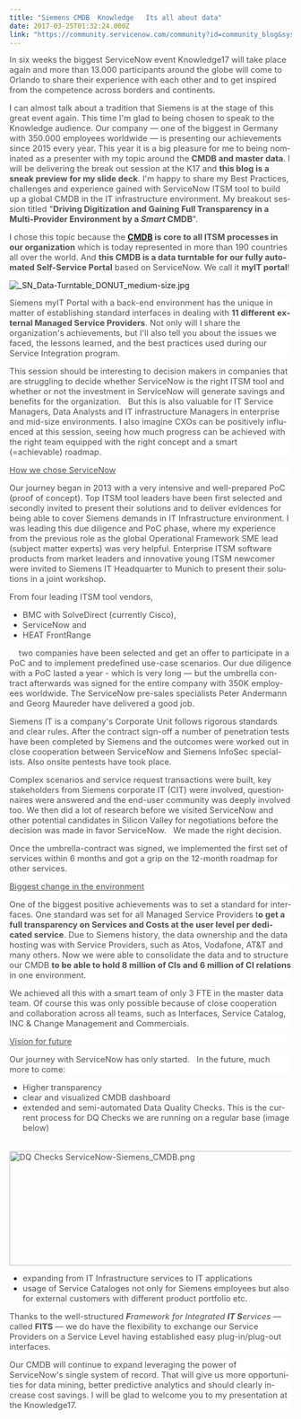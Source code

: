 ```yaml
---
title: "Siemens CMDB  Knowledge   Its all about data"
date: 2017-03-25T01:32:24.000Z
link: "https://community.servicenow.com/community?id=community_blog&sys_id=eb1ea26ddbd0dbc01dcaf3231f9619c1"
---
```

<p><span lang="EN-US" style="font-size: 11pt; color: #505050;">In six weeks the biggest ServiceNow event Knowledge17 will take place again and more than 13.000 participants around the globe will come to Orlando to share their experience with each other and to get inspired from the competence across borders and continents.</span></p><p></p><p><span style="color: #505050;"><span lang="EN-US" style="font-size: 11pt;">I can almost talk about a tradition that Siemens is at the stage of this great event again. This time I'm glad to being chosen to speak to the Knowledge audience. Our company — one of the biggest in Germany with 350.000 employees worldwide — is presenting our achievements since 2015 every year. This year it is a big pleasure for me to being nominated as a presenter with my topic around the <strong>CMDB and master data</strong>. I will be delivering the break out session at the K17 and <strong>this blog is a sneak preview for my slide deck</strong>. I'm happy to share my Best Practices, challenges and experience gained with ServiceNow ITSM tool to build up a global CMDB in the IT infrastructure environment. My breakout session titled </span><span lang="EN-US" style="font-size: 11pt;">"<strong>Driving Digitization and Gaining Full Transparency in a Multi-Provider Environment by a <em>Smart</em> CMDB</strong>"</span><span lang="EN-US" style="font-size: 11pt;">. </span></span></p><p></p><p><span lang="EN-US" style="font-size: 11pt; color: #505050;">I chose this topic because the <strong><a title="" _jive_internal="true" href="/community/service-automation-platform/content?filterID=contentstatus%5Bpublished%5D~category%5Bconfiguration-management-database-cmdb%5D">CMDB</a> is core to all ITSM processes in our organization</strong> which is today represented in more than 190 countries all over the world. And <strong>this CMDB is a data turntable for our fully automated Self-Service Portal</strong> based on ServiceNow. We call it <strong>myIT portal</strong>!</span></p><p><img  alt="_SN_Data-Turntable_DONUT_medium-size.jpg" class="image-1 jive-image" src="80c12731db985b048c8ef4621f961989.iix" style="height: auto;"/></p><p style="background: white;"><span lang="EN-US" style="font-size: 11pt; color: #505050;">Siemens myIT Portal with a back-end environment has the unique in matter of establishing standard interfaces in dealing with <strong>11 different external Managed Service Providers</strong>. Not only will I share the organization's achievements, but I'll also tell you about the issues we faced, the lessons learned, and the best practices used during our Service Integration program. </span></p><p></p><p style="background: white;"><span lang="EN-US" style="font-size: 11pt; color: #505050;">This session should be interesting to decision makers in companies that are struggling to decide whether ServiceNow is the right ITSM tool and whether or not the investment in ServiceNow will generate savings and benefits for the organization.   But this is also valuable for IT Service Managers, Data Analysts and IT infrastructure Managers in enterprise and mid-size environments. I also imagine CXOs can be positively influenced at this session, seeing how much progress can be achieved with the right team equipped with the right concept and a smart (=achievable) roadmap.</span></p><p></p><p style="background: white;"><span style="text-decoration: underline; color: #505050;"><span lang="EN-US" style="font-size: 11pt;">How we chose ServiceNow</span></span></p><p><span style="color: #505050;"><span lang="EN-US" style="font-size: 11pt;">Our journey began in 2013 with a very intensive and well-prepared PoC (proof of concept). Top ITSM tool leaders have been first selected and secondly invited to present their solutions and to deliver evidences for being able to cover Siemens demands in IT Infrastructure environment. I was leading this due diligence and PoC phase, where my experience from the previous role as the global Operational Framework SME lead (subject matter experts) was very helpful. </span><span lang="EN-US" style="font-size: 11pt;">Enterprise ITSM software products from m</span><span lang="EN-US" style="font-size: 11pt;">arket leaders and innovative young ITSM newcomer were invited to Siemens IT Headquarter to Munich to present their solutions in a joint workshop. </span></span></p><p></p><p><span lang="EN-US" style="font-size: 11pt; color: #505050;">From four leading ITSM tool vendors, </span></p><ul style="list-style-type: disc;"><li><span lang="EN-US" style="font-size: 11pt; color: #505050;">BMC with SolveDirect (currently Cisco), </span></li><li><span lang="EN-US" style="font-size: 11pt; color: #505050;">ServiceNow and </span></li><li><span lang="EN-US" style="font-size: 11pt; color: #505050;">HEAT FrontRange </span></li></ul><p><span style="color: #505050;"><span lang="EN-US" style="font-size: 11pt;">     two companies have been selected and get an offer to participate in a PoC and to implement predefined use-case scenarios. Our due diligence with a PoC lasted a year - </span><span lang="EN-US" style="font-size: 11pt;">which is very long — but the umbrella contract afterwards was signed for the entire company with 350K employees worldwide. </span><span lang="EN-US" style="font-size: 11pt;">The ServiceNow pre-sales specialists Peter Andermann and Georg Maureder have delivered a good job.</span></span></p><p></p><p><span lang="EN-US" style="font-size: 11pt; color: #505050;">Siemens IT is a company's Corporate Unit follows rigorous standards and clear rules. After the contract sign-off a number of penetration tests have been completed by Siemens and the outcomes were worked out in close cooperation between ServiceNow and Siemens InfoSec specialists. Also onsite pentests have took place.</span></p><p></p><p><span lang="EN-US" style="font-size: 11pt; color: #505050;">Complex scenarios and service request transactions were built, key stakeholders from Siemens corporate IT (CIT) were involved, questionnaires were answered and the end-user community was deeply involved too. We then did a lot of research before we visited ServiceNow and other potential candidates in Silicon Valley for negotiations before the decision was made in favor ServiceNow.   We made the right decision.   </span></p><p></p><p><span lang="EN-US" style="font-size: 11pt; color: #505050;">Once the umbrella-contract was signed, we implemented the first set of services within 6 months and got a grip on the 12-month roadmap for other services.</span></p><p></p><p style="background: white;"><span style="text-decoration: underline; color: #505050;"><span lang="EN-US" style="font-size: 11pt;">Biggest change in the environment</span></span></p><p style="background: white;"><span lang="EN-US" style="font-size: 11pt; color: #505050;">One of the biggest positive achievements was to set a standard for interfaces. One standard was set for all Managed Service Providers t<strong>o get a full transparency on Services and Costs at the user level per dedicated service</strong>. Due to Siemens history, the data ownership and the data hosting was with Service Providers, such as Atos, Vodafone, AT&amp;T and many others. Now we were able to consolidate the data and to structure our CMDB <strong>to be able to hold 8 million of CIs and 6 million of CI relations</strong> in one environment.</span></p><p></p><p style="background: white;"><span lang="EN-US" style="font-size: 11pt; color: #505050;">We achieved all this with a smart team of only 3 FTE in the master data team. Of course this was only possible because of close cooperation and collaboration across all teams, such as Interfaces, Service Catalog, INC &amp; Change Management and Commercials.</span></p><p style="background: white;"></p><p style="background: white;"><span style="text-decoration: underline; color: #505050;"><span lang="EN-US" style="font-size: 11pt;">Vision for future</span></span></p><p style="background: white;"><span lang="EN-US" style="font-size: 11pt; color: #505050;">Our journey with ServiceNow has only started.   In the future, much more to come: </span></p><ul style="list-style-type: disc;"><li><span lang="EN-US" style="font-size: 11pt; color: #505050;">Higher transparency</span></li><li><span lang="EN-US" style="font-size: 11pt; color: #505050;">clear and visualized CMDB dashboard</span></li><li><span lang="EN-US" style="font-size: 11pt; color: #505050;">extended and semi-automated Data Quality Checks. This is the current process for DQ Checks we are running on a regular base (image below)<br/></span></li></ul><p><span lang="EN-US" style="font-size: 11pt; color: #505050;">               <img  alt="DQ Checks ServiceNow-Siemens_CMDB.png" class="image-2 jive-image" src="e92c85cadbd497049c9ffb651f96199e.iix" style="width: 620px; height: 204px;"/></span></p><ul style="list-style-type: disc;"><li><span lang="EN-US" style="font-size: 11pt; color: #505050;">expanding from IT Infrastructure services to IT applications</span></li><li><span lang="EN-US" style="font-size: 11pt; color: #505050;">usage of Service Cataloges not only for Siemens employees but also for external customers with different product portfolio etc. </span></li></ul><p></p><p style="background: white;"><span lang="EN-US" style="font-size: 11pt; color: #505050;">Thanks to the well-structured <strong><em>F</em></strong><em>ramework for Integrated <strong>IT S</strong>ervices</em> — called <strong>FITS</strong> — we do have the flexibility to exchange our Service Providers on a Service Level having established easy plug-in/plug-out interfaces.</span></p><p></p><p style="background: white;"><span lang="EN-US" style="font-size: 11pt; color: #505050;">Our CMDB will continue to expand leveraging the power of ServiceNow's single system of record. That will give us more opportunities for data mining, better predictive analytics and should clearly increase cost savings. I will be glad to welcome you to my presentation at the Knowledge17.</span></p>